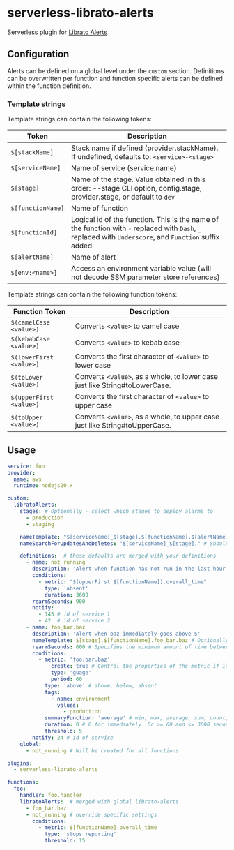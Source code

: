 # serverless-librato-alerts

Serverless plugin for [Librato Alerts](https://www.librato.com/docs/kb/alert/)

## Configuration

Alerts can be defined on a global level under the `custom` section. Definitions can be overwritten per function and function specific alerts can be defined within the function definition.

### Template strings

Template strings can contain the following tokens:

| Token             | Description                                                                                                                                             |
| ----------------- | ------------------------------------------------------------------------------------------------------------------------------------------------------- |
| `$[stackName]`    | Stack name if defined (provider.stackName). If undefined, defaults to: `<service>-<stage>`                                                              |
| `$[serviceName]`  | Name of service (service.name)                                                                                                                          |
| `$[stage]`        | Name of the stage. Value obtained in this order: --stage CLI option, config.stage, provider.stage, or default to `dev`                                  |
| `$[functionName]` | Name of function                                                                                                                                        |
| `$[functionId]`   | Logical id of the function. This is the name of the function with `-` replaced with `Dash`, `_` replaced with `Underscore`, and `Function` suffix added |
| `$[alertName]`    | Name of alert                                                                                                                                           |
| `$[env:<name>]`   | Access an environment variable value (will not decode SSM parameter store references)                                                                   |

Template strings can contain the following function tokens:

| Function Token          | Description                                                                 |
| ----------------------- | --------------------------------------------------------------------------- |
| `$(camelCase <value>)`  | Converts `<value>` to camel case                                            |
| `$(kebabCase <value>)`  | Converts `<value>` to kebab case                                            |
| `$(lowerFirst <value>)` | Converts the first character of `<value>` to lower case                     |
| `$(toLower <value>)`    | Converts `<value>`, as a whole, to lower case just like String#toLowerCase. |
| `$(upperFirst <value>)` | Converts the first character of `<value>` to upper case                     |
| `$(toUpper <value>)`    | Converts `<value>`, as a whole, to upper case just like String#toUpperCase. |

## Usage

```yaml
service: foo
provider:
  name: aws
  runtime: nodejs20.x

custom:
  libratoAlerts:
    stages: # Optionally - select which stages to deploy alarms to
      - production
      - staging

    nameTemplate: "$[serviceName]_$[stage].$[functionName].$[alertName]" # Optionally - naming template for alerts, can be overwritten in definitions
    nameSearchForUpdatesAndDeletes: "$[serviceName]_$[stage]." # Should be based on the nameTemplate. Only supports $[stackName], $[serviceName], and $[stage]

    definitions:  # these defaults are merged with your definitions
      - name: not_running
        description: 'Alert when function has not run in the last hour. Repeat alert every 15 minutes until cleared'
        conditions:
          - metric: "$(upperFirst $[functionName]).overall_time"
            type: 'absent'
            duration: 3600
        rearmSeconds: 900
        notify:
          - 145 # id of service 1
          - 42  # id of service 2
      - name: foo_bar.baz
        description: 'Alert when baz immediately goes above 5'
        nameTemplate: $[stage].$[functionName].foo_bar.baz # Optionally - naming template for the alarms, overwrites globally defined one
        rearmSeconds: 600 # Specifies the minimum amount of time between sending alert notifications, in seconds. Defaults to 600s
        conditions:
          - metric: 'foo.bar.baz'
              create: true # Control the properties of the metric if it does not exist and must be created
              type: 'guage'
              period: 60
            type: 'above' # above, below, absent
            tags:
              - name: environment
                values:
                  - production
            summaryFunction: 'average' # min, max, average, sum, count, derivative
            duration: 0 # 0 for immediately. Or >= 60 and <= 3600 seconds
            threshold: 5
        notify: 24 # id of service
    global:
      - not_running # Will be created for all functions

plugins:
  - serverless-librato-alerts

functions:
  foo:
    handler: foo.handler
    libratoAlerts:  # merged with global librato-alerts
      - foo_bar.baz
      - not_running # override specific settings
        conditions:
          - metric: $[functionName].overall_time
            type: 'stops reporting'
            threshold: 15
```
